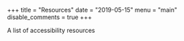 +++
title = "Resources"
date = "2019-05-15"
menu = "main"
disable_comments = true
+++

A list of accessibility resources